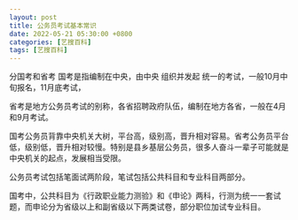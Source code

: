```yaml
---
layout: post
title: 公务员考试基本常识
date: 2022-05-21 05:30:00 +0800
categories: [艺搜百科]
tags: [艺搜百科]
---
```


分国考和省考 国考是指编制在中央，由中央 组织并发起 统一的考试，一般10月中旬报名，11月底考试，

省考是地方公务员考试的别称，各省招聘政府队伍，编制在地方各省，一般在4月和9月考试。

国考公务员背靠中央机关大树，平台高，级别高，晋升相对容易。省考公务员平台低，级别低，晋升相对较慢。特别是县乡基层公务员，很多人奋斗一辈子可能就是中央机关的起点，发展相当受限。

公务员考试包括笔面试两阶段，笔试包括公共科目和专业科目两部分。

国考中，公共科目为《行政职业能力测验》和《申论》两科，行测为统一一套试题，而申论分为省级以上和副省级以下两类试卷，部分职位加试专业科目。